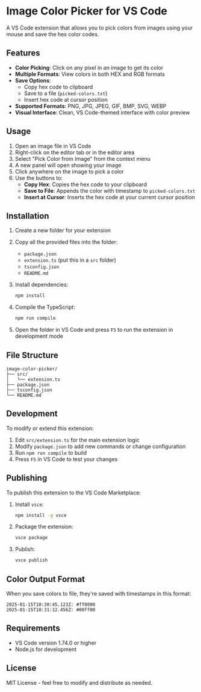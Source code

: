 # Image Color Picker for VS Code

A VS Code extension that allows you to pick colors from images using your mouse and save the hex color codes.

## Features

- **Color Picking**: Click on any pixel in an image to get its color
- **Multiple Formats**: View colors in both HEX and RGB formats
- **Save Options**:
  - Copy hex code to clipboard
  - Save to a file (`picked-colors.txt`)
  - Insert hex code at cursor position
- **Supported Formats**: PNG, JPG, JPEG, GIF, BMP, SVG, WEBP
- **Visual Interface**: Clean, VS Code-themed interface with color preview

## Usage

1. Open an image file in VS Code
2. Right-click on the editor tab or in the editor area
3. Select "Pick Color from Image" from the context menu
4. A new panel will open showing your image
5. Click anywhere on the image to pick a color
6. Use the buttons to:
   - **Copy Hex**: Copies the hex code to your clipboard
   - **Save to File**: Appends the color with timestamp to `picked-colors.txt`
   - **Insert at Cursor**: Inserts the hex code at your current cursor position

## Installation

1. Create a new folder for your extension
2. Copy all the provided files into the folder:

   - `package.json`
   - `extension.ts` (put this in a `src` folder)
   - `tsconfig.json`
   - `README.md`

3. Install dependencies:

   ```bash
   npm install
   ```

4. Compile the TypeScript:

   ```bash
   npm run compile
   ```

5. Open the folder in VS Code and press `F5` to run the extension in development mode

## File Structure

```
image-color-picker/
├── src/
│   └── extension.ts
├── package.json
├── tsconfig.json
└── README.md
```

## Development

To modify or extend this extension:

1. Edit `src/extension.ts` for the main extension logic
2. Modify `package.json` to add new commands or change configuration
3. Run `npm run compile` to build
4. Press `F5` in VS Code to test your changes

## Publishing

To publish this extension to the VS Code Marketplace:

1. Install `vsce`:

   ```bash
   npm install -g vsce
   ```

2. Package the extension:

   ```bash
   vsce package
   ```

3. Publish:
   ```bash
   vsce publish
   ```

## Color Output Format

When you save colors to file, they're saved with timestamps in this format:

```
2025-01-15T10:30:45.123Z: #ff0000
2025-01-15T10:31:12.456Z: #00ff00
```

## Requirements

- VS Code version 1.74.0 or higher
- Node.js for development

## License

MIT License - feel free to modify and distribute as needed.
